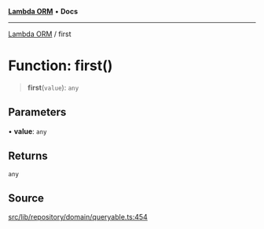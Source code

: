 [**Lambda ORM**](../README.md) • **Docs**

***

[Lambda ORM](../README.md) / first

# Function: first()

> **first**(`value`): `any`

## Parameters

• **value**: `any`

## Returns

`any`

## Source

[src/lib/repository/domain/queryable.ts:454](https://github.com/lambda-orm/lambdaorm-base/blob/ca6421568853c5efe7433915c5510adb7501a76c/src/lib/repository/domain/queryable.ts#L454)
